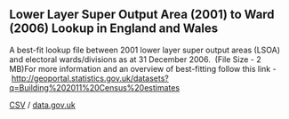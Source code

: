 ## Lower Layer Super Output Area (2001) to Ward (2006) Lookup in England and Wales

A best-fit lookup file between 2001 lower layer super output areas (LSOA) and electoral wards/divisions as at 31 December 2006.  (File Size - 2 MB)For more information and an overview of best-fitting follow this link - http://geoportal.statistics.gov.uk/datasets?q=Building%202011%20Census%20estimates

[CSV](../csv/087.csv) / [data.gov.uk](https://data.gov.uk/dataset/334fd68b-bb08-48ba-927b-226cdb4c6b65/lower-layer-super-output-area-2001-to-ward-2006-lookup-in-england-and-wales)

